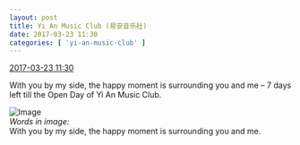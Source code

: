 ```yaml
---
layout: post
title: Yi An Music Club (易安音乐社)
date: 2017-03-23 11:30
categories: [ 'yi-an-music-club' ]
---
```


<div class="weibo-info">
  <a href="http://weibo.com/6094546964/EB6k0oqAi">2017-03-23 11:30</a>
</div>

With you by my side, the happy moment is surrounding you and me – 7 days left till the Open Day of Yi An Music Club.

<!-- more -->

![Image](http://wx3.sinaimg.cn/mw690/006Es64Agy1fdwlpk3595j30u01hc4qp.jpg)  
*Words in image:*  
With you by my side, the happy moment is surrounding you and me.
